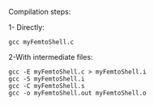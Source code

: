 Compilation steps:

1- Directly:

	gcc myFemtoShell.c


2-With intermediate files:

	gcc -E myFemtoShell.c > myFemtoShell.i
	gcc -S myFemtoShell.i
	gcc -C myFemtoShell.s
	gcc -o myFemtoShell.out myFemtoShell.o

